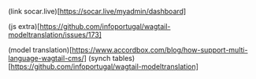 (link socar.live)[https://socar.live/myadmin/dashboard]

(js extra)[https://github.com/infoportugal/wagtail-modeltranslation/issues/173]

(model translation)[https://www.accordbox.com/blog/how-support-multi-language-wagtail-cms/]
(synch tables)[https://github.com/infoportugal/wagtail-modeltranslation]